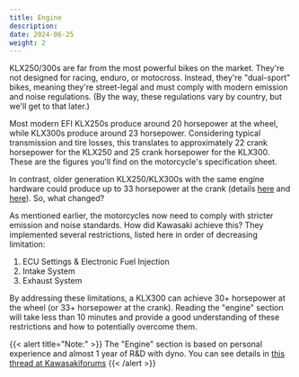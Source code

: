 ```yaml
---
title: Engine
description:
date: 2024-06-25
weight: 2
---
```


KLX250/300s are far from the most powerful bikes on the market. They're not designed for racing, enduro, or motocross. Instead, they're "dual-sport" bikes, meaning they're street-legal and must comply with modern emission and noise regulations. (By the way, these regulations vary by country, but we'll get to that later.)

Most modern EFI KLX250s produce around 20 horsepower at the wheel, while KLX300s produce around 23 horsepower. Considering typical transmission and tire losses, this translates to approximately 22 crank horsepower for the KLX250 and 25 crank horsepower for the KLX300. These are the figures you'll find on the motorcycle's specification sheet.

In contrast, older generation KLX250/KLX300s with the same engine hardware could produce up to 33 horsepower at the crank (details [here](https://bikeswiki.com/Kawasaki_KLX300R) and [here](https://bikeswiki.com/Kawasaki_KLX250)). So, what changed?

As mentioned earlier, the motorcycles now need to comply with stricter emission and noise standards. How did Kawasaki achieve this? They implemented several restrictions, listed here in order of decreasing limitation:

1. ECU Settings & Electronic Fuel Injection
1. Intake System
1. Exhaust System

By addressing these limitations, a KLX300 can achieve 30+ horsepower at the wheel (or 33+ horsepower at the crank). Reading the "engine" section will take less than 10 minutes and provide a good understanding of these restrictions and how to potentially overcome them.

{{< alert title="Note:" >}}
The "Engine" section is based on personal experience and almost 1 year of R&D with dyno. You can see details in [this thread at Kawasakiforums](https://www.kawasakiforums.com/forum/klx-250s-71/klx250-efi-mods-their-impact-dyno-49406/)
{{< /alert >}}